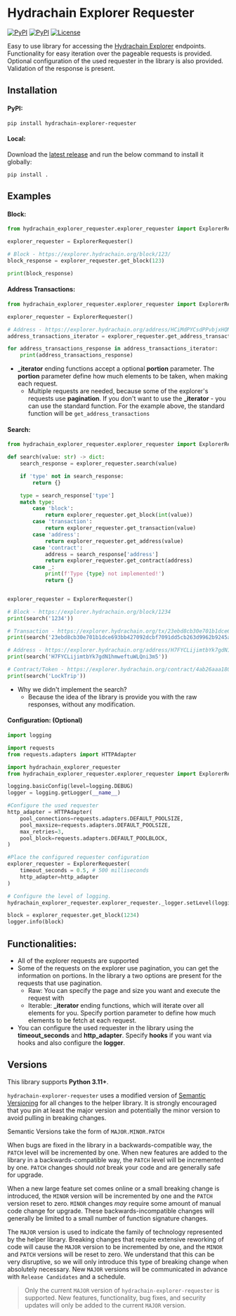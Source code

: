 # Hydrachain Explorer Requester

[![PyPI](https://img.shields.io/pypi/v/hydrachain-explorer-requester.svg)](https://pypi.python.org/pypi/hydrachain-explorer-requester)
[![PyPI](https://img.shields.io/pypi/pyversions/hydrachain-explorer-requester.svg)](https://pypi.python.org/pypi/hydrachain-explorer-requester)
[![License](https://img.shields.io/badge/license-MIT-green.svg)](https://github.com/ItsGosho/hydrachain-explorer-requester/blob/main/LICENSE)

Easy to use library for accessing the [Hydrachain Explorer](https://explorer.hydrachain.org/) endpoints. Functionality for easy iteration over the pageable requests is provided. Optional configuration of the used requester in the library is also provided. Validation of the response is present.

## Installation

#### PyPI:

```
pip install hydrachain-explorer-requester
```

#### Local:

Download the [latest release](https://github.com/ItsGosho/hydrachain-explorer-requester/releases) and run the below command to install it globally:

```
pip install .
```

## Examples

#### Block:

```python
from hydrachain_explorer_requester.explorer_requester import ExplorerRequester

explorer_requester = ExplorerRequester()

# Block - https://explorer.hydrachain.org/block/123/
block_response = explorer_requester.get_block(123)

print(block_response)
```

#### Address Transactions: 

```python
from hydrachain_explorer_requester.explorer_requester import ExplorerRequester

explorer_requester = ExplorerRequester()

# Address - https://explorer.hydrachain.org/address/HCiMdPYCsdPPvbjxHQMmK8QVBEGwextvir/
address_transactions_iterator = explorer_requester.get_address_transactions_iterator("HCiMdPYCsdPPvbjxHQMmK8QVBEGwextvir")

for address_transactions_response in address_transactions_iterator:
    print(address_transactions_response)
```

- **_iterator** ending functions accept a optional **portion** parameter. The **portion** parameter define how much elements to be taken, when making each request.
  - Multiple requests are needed, because some of the explorer's requests use **pagination**. If you don't want to use the **_iterator** - you can use the standard function. For the example above, the standard function will be `get_address_transactions`

#### Search:

```python
from hydrachain_explorer_requester.explorer_requester import ExplorerRequester

def search(value: str) -> dict:
    search_response = explorer_requester.search(value)

    if 'type' not in search_response:
        return {}

    type = search_response['type']
    match type:
        case 'block':
            return explorer_requester.get_block(int(value))
        case 'transaction':
            return explorer_requester.get_transaction(value)
        case 'address':
            return explorer_requester.get_address(value)
        case 'contract':
            address = search_response['address']
            return explorer_requester.get_contract(address)
        case _:
            print(f'Type {type} not implemented!')
            return {}


explorer_requester = ExplorerRequester()

# Block - https://explorer.hydrachain.org/block/1234
print(search('1234'))

# Transaction - https://explorer.hydrachain.org/tx/23ebd8cb30e701b1dce693bb427092dcbf7091dd5cb263d9962b9245a38662f6
print(search('23ebd8cb30e701b1dce693bb427092dcbf7091dd5cb263d9962b9245a38662f6'))

# Address - https://explorer.hydrachain.org/address/H7FYCLijimtbYk7gdN1hmweftuWLQni3m5
print(search('H7FYCLijimtbYk7gdN1hmweftuWLQni3m5'))

# Contract/Token - https://explorer.hydrachain.org/contract/4ab26aaa1803daa638910d71075c06386e391147
print(search('LockTrip'))
```

- Why we didn't implement the search?
  - Because the idea of the library is provide you with the raw responses, without any modification.

#### Configuration: (Optional)

```python
import logging

import requests
from requests.adapters import HTTPAdapter

import hydrachain_explorer_requester
from hydrachain_explorer_requester.explorer_requester import ExplorerRequester

logging.basicConfig(level=logging.DEBUG)
logger = logging.getLogger(__name__)

#Configure the used requester
http_adapter = HTTPAdapter(
    pool_connections=requests.adapters.DEFAULT_POOLSIZE,
    pool_maxsize=requests.adapters.DEFAULT_POOLSIZE,
    max_retries=3,
    pool_block=requests.adapters.DEFAULT_POOLBLOCK,
)

#Place the configured requester configuration
explorer_requester = ExplorerRequester(
    timeout_seconds = 0.5, # 500 milliseconds
    http_adapter=http_adapter
)

# Configure the level of logging.
hydrachain_explorer_requester.explorer_requester._logger.setLevel(logging.INFO)

block = explorer_requester.get_block(1234)
logger.info(block)
```

## Functionalities:

- All of the explorer requests are supported
- Some of the requests on the explorer use pagination, you can get the information on portions. In the library a two options are present for the requests that use pagination.
  - Raw: You can specify the page and size you want and execute the request with
  - Iterable: **_iterator** ending functions, which will iterate over all elements for you. Specify portion parameter to define how much elements to be fetch at each request.
- You can configure the used requester in the library using the **timeout_seconds** and **http_adapter**. Specify **hooks** if you want via hooks and also configure the **logger**.



## Versions

This library supports **Python 3.11+**. 

`hydrachain-explorer-requester` uses a modified version of [Semantic Versioning](https://semver.org) for all changes to the helper library. It is strongly encouraged that you pin at least the major version and potentially the minor version to avoid pulling in breaking changes.

Semantic Versions take the form of `MAJOR.MINOR.PATCH`

When bugs are fixed in the library in a backwards-compatible way, the `PATCH` level will be incremented by one. When new features are added to the library in a backwards-compatible way, the `PATCH` level will be incremented by one. `PATCH` changes should *not* break your code and are generally safe for upgrade.

When a new large feature set comes online or a small breaking change is introduced, the `MINOR` version will be incremented by one and the `PATCH` version reset to zero. `MINOR` changes *may* require some amount of manual code change for upgrade. These backwards-incompatible changes will generally be limited to a small number of function signature changes.

The `MAJOR` version is used to indicate the family of technology represented by the helper library. Breaking changes that require extensive reworking of code will cause the `MAJOR` version to be incremented by one, and the `MINOR` and `PATCH` versions will be reset to zero. We understand that this can be very disruptive, so we will only introduce this type of breaking change when absolutely necessary. New `MAJOR` versions will be communicated in advance with `Release Candidates` and a schedule.

> Only the current `MAJOR` version of `hydrachain-explorer-requester` is supported. New features, functionality, bug fixes, and security updates will only be added to the current `MAJOR` version.
